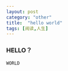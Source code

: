 ```yaml
---
layout: post
category: "other"
title:  "hello world"
tags: [阅读,人生]
---
```

### HELLO？

```
WORLD
```

